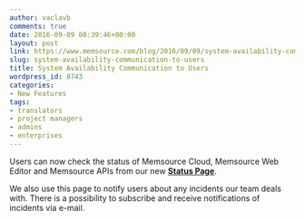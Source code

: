 ```yaml
---
author: vaclavb
comments: true
date: 2016-09-09 08:39:46+00:00
layout: post
link: https://www.memsource.com/blog/2016/09/09/system-availability-communication-to-users/
slug: system-availability-communication-to-users
title: System Availability Communication to Users
wordpress_id: 8743
categories:
- New Features
tags:
- translators
- project managers
- admins
- enterprises
---
```


Users can now check the status of Memsource Cloud, Memsource Web Editor and Memsource APIs from our new [**Status Page**](http://status.memsource.com).

We also use this page to notify users about any incidents our team deals with. There is a possibility to subscribe and receive notifications of incidents via e-mail.
